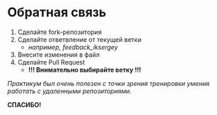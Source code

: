 # Обратная связь 
1. Сделайте fork-репозитория
2. Сделайте ответвление от текущей ветки
   - *например, feedback_iksergey*
3. Внесите изменения в файл
4. Сделайте Pull Request
   - **!!! Внимательно выбирайте ветку !!!** 

*Практикум был очень полезен с точки зрения тренировки умения работать с удаленными репозиториями.*

**СПАСИБО!**